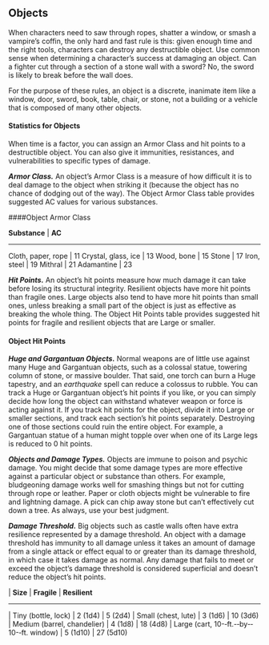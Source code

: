 Objects
-------

When characters need to saw through ropes, shatter a window, or smash
a vampire’s coffin, the only hard and fast rule is this: given enough
time and the right tools, characters can destroy any destructible
object. Use common sense when determining a character’s success at
damaging an object. Can a fighter cut through a section of a stone
wall with a sword? No, the sword is likely to break before the wall
does.

For the purpose of these rules, an object is a discrete, inanimate
item like a window, door, sword, book, table, chair, or stone, not a
building or a vehicle that is composed of many other objects.

#### Statistics for Objects

When time is a factor, you can assign an Armor Class and hit points to
a destructible object. You can also give it immunities, resistances,
and vulnerabilities to specific types of damage.

***Armor Class.*** An object’s Armor Class is a measure of how
difficult it is to deal damage to the object when striking it (because
the object has no chance of dodging out of the way). The Object Armor
Class table provides suggested AC values for various substances.

####Object Armor Class

**Substance** | **AC**
-------------- -----
Cloth, paper, rope  | 11
Crystal, glass, ice  | 13
Wood, bone  | 15
Stone  | 17
Iron, steel  | 19
Mithral |  21
Adamantine  | 23

***Hit Points.*** An object’s hit points measure how much damage it
can take before losing its structural integrity. Resilient objects
have more hit points than fragile ones. Large objects also tend to
have more hit points than small ones, unless breaking a small part of
the object is just as effective as breaking the whole thing. The
Object Hit Points table provides suggested hit points for fragile and
resilient objects that are Large or smaller.

#### Object Hit Points

***Huge and Gargantuan Objects.*** Normal weapons are of little use
against many Huge and Gargantuan objects, such as a colossal statue,
towering column of stone, or massive boulder. That said, one torch can
burn a Huge tapestry, and an *earthquake* spell can reduce a colossus
to rubble. You can track a Huge or Gargantuan object’s hit points if
you like, or you can simply decide how long the object can withstand
whatever weapon or force is acting against it. If you track hit points
for the object, divide it into Large or smaller sections, and track
each section’s hit points separately. Destroying one of those sections
could ruin the entire object. For example, a Gargantuan statue of a
human might topple over when one of its Large legs is reduced to 0 hit
points.

***Objects and Damage Types.*** Objects are immune to poison and
psychic damage. You might decide that some damage types are more
effective against a particular object or substance than others. For
example, bludgeoning damage works well for smashing things but not for
cutting through rope or leather. Paper or cloth objects might be
vulnerable to fire and lightning damage. A pick can chip away stone
but can’t effectively cut down a tree. As always, use your best
judgment.

***Damage Threshold.*** Big objects such as castle walls often have
extra resilience represented by a damage threshold. An object with a
damage threshold has immunity to all damage unless it takes an amount
of damage from a single attack or effect equal to or greater than its
damage threshold, in which case it takes damage as normal. Any damage
that fails to meet or exceed the object’s damage threshold is
considered superficial and doesn’t reduce the object’s hit points.

| **Size**                                        | **Fragile**   | **Resilient**
------------------------------------------------- --------------- -----------------
| Tiny (bottle, lock)                             | 2 (1d4)       | 5 (2d4)
| Small (chest, lute)                             | 3 (1d6)       | 10 (3d6)
| Medium (barrel, chandelier)                     | 4 (1d8)       | 18 (4d8)
| Large (cart, 10-­‐ft.-­‐by-­‐10-­‐ft. window)   | 5 (1d10)      | 27 (5d10)

